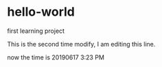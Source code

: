 # hello-world
first learning project

This is the second time modify, I am editing this line.

now the time is 20190617 3:23 PM
